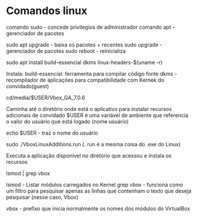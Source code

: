 # Comandos linux

comando sudo - concede privilegios de administrador
comando apt - gerenciador de pacotes


sudo apt upgrade - baixa os pacotes + recentes
sudo upgrade - gerenciador de pacotes
sudo reboot - reinicializa

sudo apt install build-essencial dkms linux-headers-$(uname -r)

Instala: 
build-essencial: ferramenta para compilar código fonte
dkms - recompilador de aplicações para compatibilidade com Kernek do convidado(guest)

 cd/media/$USER/Vbox_GA_7.0.6

Caminha até o diretório onde está o aplicativo para instalar recursos adicionais de convidado
$USER é uma variável de ambiente que referencia o valor do usuário que está logado (nome usuário)

echo $USER - traz o nome do usuário

sudo ./VboxLinuxAdditions.run (. run é a mesma coisa do .exe do Linux)

Executa a aplicação disponível no diretório que acessou e instala os recursos


lsmod | grep vbox

lsmod - Listar módulos carregados no Kernel 
grep vbox - funciona como um filtro para pesquisar apenas as linhas que contenham o texto que deseja pesquisar (nesse caso, Vbox)

vbox - prefixo que inicia normalmente os nomes dos módulos do VirtualBox
 
